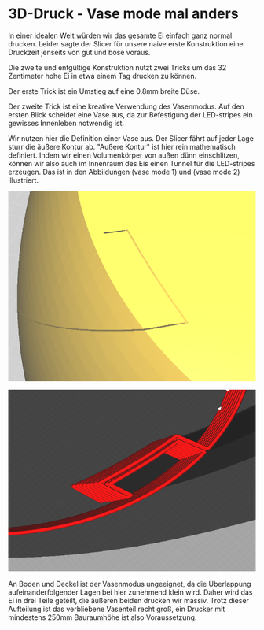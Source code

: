 
# 3D-Druck - Vase mode mal anders

In einer idealen Welt würden wir das gesamte Ei einfach ganz normal drucken. Leider sagte der Slicer für unsere naive erste Konstruktion eine Druckzeit jenseits von gut und böse voraus. 

Die zweite und entgültige Konstruktion nutzt zwei Tricks um das 32 Zentimeter hohe Ei in etwa einem Tag drucken zu können. 

Der erste Trick ist ein Umstieg auf eine 0.8mm breite Düse. 

Der zweite Trick ist eine kreative Verwendung des Vasenmodus. Auf den ersten Blick scheidet eine Vase aus, da zur Befestigung der LED-stripes ein gewisses Innenleben notwendig ist. 

Wir nutzen hier die Definition einer Vase aus. Der Slicer fährt auf jeder Lage sturr die äußere Kontur ab. "Außere Kontur" ist hier rein mathematisch definiert. Indem wir einen Volumenkörper von außen dünn einschlitzen, können wir also auch im Innenraum des Eis einen Tunnel für die LED-stripes erzeugen. Das ist in den Abbildungen (vase mode 1) und (vase mode 2) illustriert. 

![vase mode 1](grafiken/illustrationen/vase_cad.PNG "Geometrie laut CAD")

![vase mode 2](grafiken/illustrationen/vase_sliced.PNG "Tatsächlich gedruckte Geometrie")

An Boden und Deckel ist der Vasenmodus ungeeignet, da die Überlappung aufeinanderfolgender Lagen bei hier zunehmend klein wird. Daher wird das Ei in drei Teile geteilt, die äußeren beiden drucken wir massiv. Trotz dieser Aufteilung ist das verbliebene Vasenteil recht groß, ein Drucker mit mindestens 250mm Bauraumhöhe ist also Voraussetzung. 


